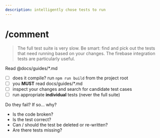 ```yaml
---
description: intelligently chose tests to run
---
```


# /comment

> The full test suite is very slow. Be smart: find and pick out the tests that need running based on your changes. The firebase integration tests are particularly useful.

Read @docs/guides/\*.md

- [ ] does it compile? run `npm run build` from the project root
- [ ] you **MUST** read docs/guides/\*.md
- [ ] inspect your changes and search for candidate test cases
- [ ] run appropriate **individual** tests (never the full suite)

Do they fail? If so... why?

- Is the code broken?
- Is the test correct?
- Can / should the test be deleted or re-written?
- Are there tests missing?
